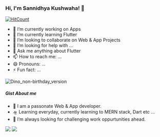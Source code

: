 ### Hi, I'm Sannidhya Kushwaha! 👋

[![HitCount](http://hits.dwyl.com/sannidhya-kushwaha/sannidhya-kushwaha.svg)](http://hits.dwyl.com/sannidhya-kushwaha/sannidhya-kushwaha)

- 🔭 I’m currently working on Apps
- 🌱 I’m currently learning Flutter
- 👯 I’m looking to collaborate on Web & App Projects
- 🤔 I’m looking for help with ...
- 💬 Ask me anything about Flutter
- 📫 How to reach me: ...
- 😄 Pronouns: ...
- ⚡ Fun fact: ...

![Dino_non-birthday_version](https://user-images.githubusercontent.com/73152930/99987734-d4b7d200-2dd6-11eb-9a06-4242a2fccb64.gif)

##### Gist About me

- 🎤 I am a passonate Web & App developer.
- 🛸 Learning everyday, currently learning to MERN stack, Dart etc ...
- 🌋 I’m always looking for challenging work oppurtunities ahead.

<img src="https://github-readme-stats.vercel.app/api?username=sannidhya-kushwaha&&show_icons=true&title_color=ffffff&icon_color=bb2acf&text_color=daf7dc&bg_color=191919">
<img src="https://github-readme-stats.vercel.app/api/top-langs/?username=sannidhya-kushwaha&layout=compact">

<!-- Please don't remove this: Grab your social icons from https://github.com/carlsednaoui/gitsocial -->

<!-- display the social media buttons in your README -->


<!--
<a href="https://www.facebook.com/sannidhya.kushwaha/100004982791671" target="_blank"> ![facebook](https://user-images.githubusercontent.com/73152930/100048684-69541b80-2e3b-11eb-85c2-2bf476190f67.png)
    </a>
  
 <a href="https://twitter.com/__Sannidhya__" target="_blank"> ![twitter](https://user-images.githubusercontent.com/73152930/100048689-6bb67580-2e3b-11eb-9621-d438a8090a46.png)
  </a>

<a href="https://www.instagram.com/sannidhya_kushwaha" target="_blank">![instagram](https://user-images.githubusercontent.com/73152930/100047601-dade9a80-2e38-11eb-81f7-f5485201dcf7.png)
    </a>
  
 <a href="https://https://www.linkedin.com/in/sannidhya-kushwaha" target="_blank">![linkedin](https://user-images.githubusercontent.com/73152930/100047603-dca85e00-2e38-11eb-959a-69da505c532f.png)
  </a>
  
  -->
